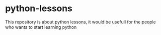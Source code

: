# python-lessons
This repository is about python lessons, it would be usefull for the people who wants to start learning python
